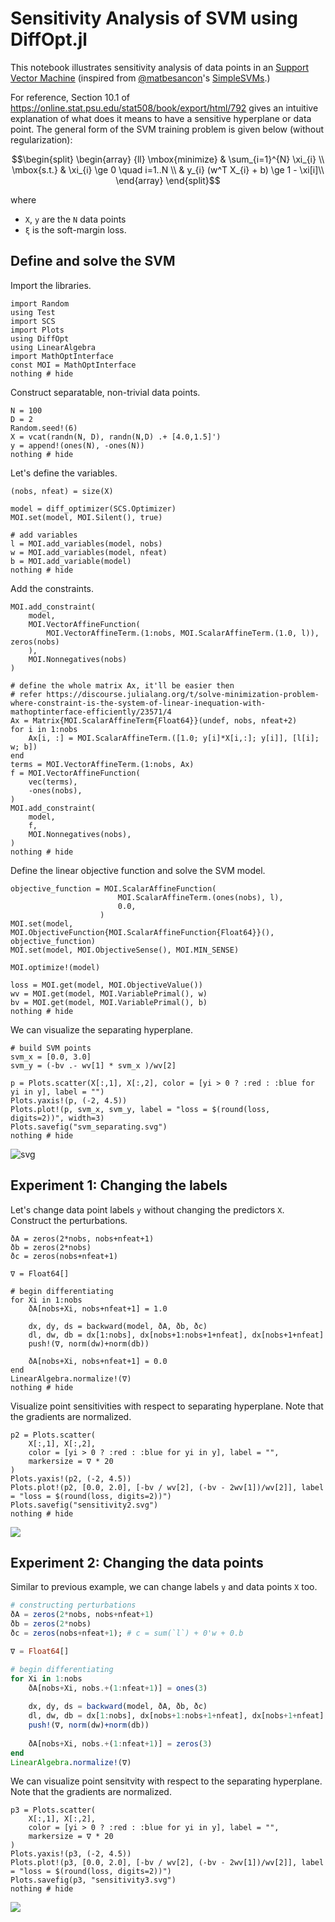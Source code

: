 # Sensitivity Analysis of SVM using DiffOpt.jl

This notebook illustrates sensitivity analysis of data points in an [Support Vector Machine](https://en.wikipedia.org/wiki/Support-vector_machine) (inspired from [@matbesancon](http://github.com/matbesancon)'s [SimpleSVMs](http://github.com/matbesancon/SimpleSVMs.jl).)

For reference, Section 10.1 of https://online.stat.psu.edu/stat508/book/export/html/792 gives an intuitive explanation of what does it means to have a sensitive hyperplane or data point. The general form of the SVM training problem is given below (without regularization):

```math
\begin{split}
\begin{array} {ll}
\mbox{minimize} & \sum_{i=1}^{N} \xi_{i} \\
\mbox{s.t.} & \xi_{i} \ge 0 \quad i=1..N  \\
            & y_{i} (w^T X_{i} + b) \ge 1 - \xi[i]\\
\end{array}
\end{split}
```
where
- `X`, `y` are the `N` data points
- `ξ` is the soft-margin loss.

## Define and solve the SVM

Import the libraries.

```@example 1
import Random
using Test
import SCS
import Plots
using DiffOpt
using LinearAlgebra
import MathOptInterface
const MOI = MathOptInterface
nothing # hide
```

Construct separatable, non-trivial data points.
```@example 1
N = 100
D = 2
Random.seed!(6)
X = vcat(randn(N, D), randn(N,D) .+ [4.0,1.5]')
y = append!(ones(N), -ones(N))
nothing # hide
```

Let's define the variables.
```@example 1
(nobs, nfeat) = size(X)

model = diff_optimizer(SCS.Optimizer) 
MOI.set(model, MOI.Silent(), true)

# add variables
l = MOI.add_variables(model, nobs)
w = MOI.add_variables(model, nfeat)
b = MOI.add_variable(model)
nothing # hide
```

Add the constraints.
```@example 1
MOI.add_constraint(
    model,
    MOI.VectorAffineFunction(
        MOI.VectorAffineTerm.(1:nobs, MOI.ScalarAffineTerm.(1.0, l)), zeros(nobs)
    ), 
    MOI.Nonnegatives(nobs)
)

# define the whole matrix Ax, it'll be easier then
# refer https://discourse.julialang.org/t/solve-minimization-problem-where-constraint-is-the-system-of-linear-inequation-with-mathoptinterface-efficiently/23571/4
Ax = Matrix{MOI.ScalarAffineTerm{Float64}}(undef, nobs, nfeat+2)
for i in 1:nobs
    Ax[i, :] = MOI.ScalarAffineTerm.([1.0; y[i]*X[i,:]; y[i]], [l[i]; w; b])
end
terms = MOI.VectorAffineTerm.(1:nobs, Ax)
f = MOI.VectorAffineFunction(
    vec(terms),
    -ones(nobs),
)
MOI.add_constraint(
    model,
    f,
    MOI.Nonnegatives(nobs),
)
nothing # hide
```

Define the linear objective function and solve the SVM model.
```@example 1
objective_function = MOI.ScalarAffineFunction(
                        MOI.ScalarAffineTerm.(ones(nobs), l),
                        0.0,
                    )
MOI.set(model, MOI.ObjectiveFunction{MOI.ScalarAffineFunction{Float64}}(), objective_function)
MOI.set(model, MOI.ObjectiveSense(), MOI.MIN_SENSE)

MOI.optimize!(model)

loss = MOI.get(model, MOI.ObjectiveValue())
wv = MOI.get(model, MOI.VariablePrimal(), w)
bv = MOI.get(model, MOI.VariablePrimal(), b)
nothing # hide
```

We can visualize the separating hyperplane. 

```@example 1
# build SVM points
svm_x = [0.0, 3.0]
svm_y = (-bv .- wv[1] * svm_x )/wv[2]

p = Plots.scatter(X[:,1], X[:,2], color = [yi > 0 ? :red : :blue for yi in y], label = "")
Plots.yaxis!(p, (-2, 4.5))
Plots.plot!(p, svm_x, svm_y, label = "loss = $(round(loss, digits=2))", width=3)
Plots.savefig("svm_separating.svg")
nothing # hide
```

![svg](svm_separating.svg)

## Experiment 1: Changing the labels

Let's change data point labels `y` without changing the predictors `X`. Construct the perturbations.

```@example 1
ðA = zeros(2*nobs, nobs+nfeat+1)
ðb = zeros(2*nobs)
ðc = zeros(nobs+nfeat+1)

∇ = Float64[]

# begin differentiating
for Xi in 1:nobs
    ðA[nobs+Xi, nobs+nfeat+1] = 1.0
    
    dx, dy, ds = backward(model, ðA, ðb, ðc)
    dl, dw, db = dx[1:nobs], dx[nobs+1:nobs+1+nfeat], dx[nobs+1+nfeat]
    push!(∇, norm(dw)+norm(db))
    
    ðA[nobs+Xi, nobs+nfeat+1] = 0.0
end
LinearAlgebra.normalize!(∇)
nothing # hide
```

Visualize point sensitivities with respect to separating hyperplane. Note that the gradients are normalized.
```@example 1
p2 = Plots.scatter(
    X[:,1], X[:,2], 
    color = [yi > 0 ? :red : :blue for yi in y], label = "",
    markersize = ∇ * 20
)
Plots.yaxis!(p2, (-2, 4.5))
Plots.plot!(p2, [0.0, 2.0], [-bv / wv[2], (-bv - 2wv[1])/wv[2]], label = "loss = $(round(loss, digits=2))")
Plots.savefig("sensitivity2.svg")
nothing # hide
```

![](sensitivity2.svg)


## Experiment 2: Changing the data points

Similar to previous example, we can change labels `y` and data points `X` too.
```julia
# constructing perturbations
ðA = zeros(2*nobs, nobs+nfeat+1)
ðb = zeros(2*nobs)
ðc = zeros(nobs+nfeat+1); # c = sum(`l`) + 0'w + 0.b

∇ = Float64[]

# begin differentiating
for Xi in 1:nobs
    ðA[nobs+Xi, nobs.+(1:nfeat+1)] = ones(3)
    
    dx, dy, ds = backward(model, ðA, ðb, ðc)
    dl, dw, db = dx[1:nobs], dx[nobs+1:nobs+1+nfeat], dx[nobs+1+nfeat]
    push!(∇, norm(dw)+norm(db))
    
    ðA[nobs+Xi, nobs.+(1:nfeat+1)] = zeros(3)
end
LinearAlgebra.normalize!(∇)
```

We can visualize point sensitvity with respect to the separating hyperplane. Note that the gradients are normalized.
```@example 1
p3 = Plots.scatter(
    X[:,1], X[:,2], 
    color = [yi > 0 ? :red : :blue for yi in y], label = "",
    markersize = ∇ * 20
)
Plots.yaxis!(p3, (-2, 4.5))
Plots.plot!(p3, [0.0, 2.0], [-bv / wv[2], (-bv - 2wv[1])/wv[2]], label = "loss = $(round(loss, digits=2))")
Plots.savefig(p3, "sensitivity3.svg")
nothing # hide
```

![](sensitivity3.svg)
